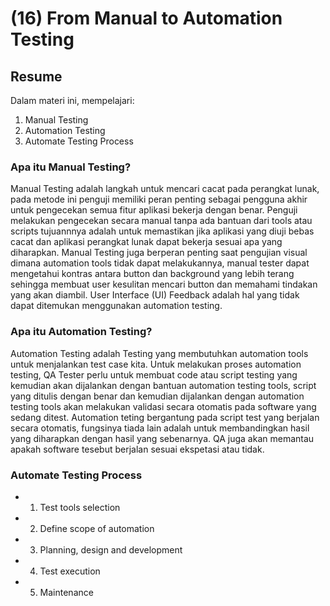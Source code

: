 # (16) From Manual to Automation Testing

## Resume
Dalam materi ini, mempelajari:
1. Manual Testing
2. Automation Testing
3. Automate Testing Process

### Apa itu Manual Testing?

Manual Testing adalah langkah untuk mencari cacat pada perangkat lunak, pada metode ini penguji memiliki peran penting sebagai pengguna akhir untuk pengecekan semua fitur aplikasi bekerja dengan benar.
Penguji melakukan pengecekan secara manual tanpa ada bantuan dari tools atau scripts tujuannnya adalah untuk memastikan jika aplikasi yang diuji bebas cacat dan aplikasi perangkat lunak dapat bekerja sesuai apa yang diharapkan.
Manual Testing juga berperan penting saat pengujian visual dimana automation tools tidak dapat melakukannya, manual tester dapat mengetahui kontras antara button dan background yang lebih terang sehingga membuat user kesulitan mencari button dan memahami tindakan yang akan diambil.
User Interface (UI) Feedback adalah hal yang tidak dapat ditemukan menggunakan automation testing.

### Apa itu Automation Testing?

Automation Testing adalah Testing yang membutuhkan automation tools untuk menjalankan test case kita. Untuk melakukan proses automation testing, QA Tester perlu untuk membuat code atau script testing yang kemudian akan dijalankan dengan bantuan automation testing tools, script yang ditulis dengan benar dan kemudian dijalankan dengan automation testing tools akan melakukan validasi secara otomatis pada software yang sedang ditest. Automation teting bergantung pada script test yang berjalan secara otomatis, fungsinya tiada lain adalah untuk membandingkan hasil yang diharapkan dengan hasil yang sebenarnya. QA juga akan memantau apakah software tesebut berjalan sesuai ekspetasi atau tidak.

### Automate Testing Process

- 1. Test tools selection
- 2. Define scope of automation
- 3. Planning, design and development
- 4. Test execution
- 5. Maintenance


